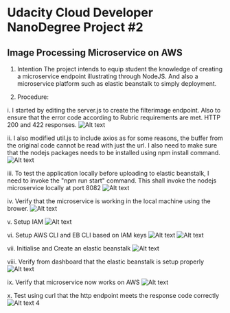 # Udacity Cloud Developer NanoDegree Project #2
## Image Processing Microservice on AWS

1. Intention
The project intends to equip student the knowledge of creating a microservice endpoint illustrating through NodeJS.
And also a microservice platform such as elastic beanstalk to simply deployment.

2. Procedure:

i. I started by editing the server.js to create the filterimage endpoint. 
Also to ensure that the error code according to Rubric requirements are met.  HTTP 200 and 422 responses. 
![Alt text](imgs/0b.png)

ii. I also modified util.js to include axios as for some reasons, the buffer from the original code cannot be read with just the url.
I also need to make sure that the nodejs packages needs to be installed using npm install command. 
![Alt text](imgs/0c.png)

iii. To test the application locally before uploading to elastic beanstalk, I need to invoke the "npm run start" command. 
This shall invoke the nodejs microservice locally at port 8082
![Alt text](imgs/0d.png)

iv. Verify that the microservice is working in the local machine using the brower.
![Alt text](imgs/0e.png)

v. Setup IAM
![Alt text](imgs/1.png)

vi. Setup AWS CLI and EB CLI based on IAM keys
![Alt text](imgs/2.png)
![Alt text](imgs/3.png)

vii. Initialise and Create an elastic beanstalk
![Alt text](imgs/6.png)

viii. Verify from dashboard that the elastic beanstalk is setup properly
![Alt text](imgs/9.png)

ix. Verify that microservice now works on AWS
![Alt text](imgs/7.png)

x. Test using curl that the http endpoint meets the response code correctly
![Alt text](imgs/8.png)
4
